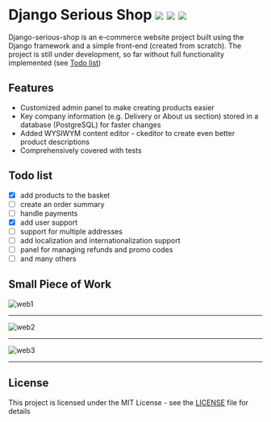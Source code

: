 # Django Serious Shop   <img src="https://img.shields.io/badge/stability-work_in_progress-lightgrey.svg"> <img src="https://img.shields.io/badge/python-3.8-blue.svg"> <img src="https://img.shields.io/badge/License-MIT-yellow.svg">

Django-serious-shop is an e-commerce website project built using the Django framework and a simple front-end (created from scratch). 
The project is still under development, so far without full functionality implemented (see [Todo list](#todo-list))

## Features

* Customized admin panel to make creating products easier
* Key company information (e.g. Delivery or About us section) stored in a database (PostgreSQL) for faster changes
* Added WYSIWYM content editor - ckeditor to create even better product descriptions
* Comprehensively covered with tests

## Todo list
- [X] add products to the basket
- [ ] create an order summary
- [ ] handle payments
- [X] add user support
- [ ] support for multiple addresses
- [ ] add localization and internationalization support 
- [ ] panel for managing refunds and promo codes
- [ ] and many others

## Small Piece of Work

![web1](https://user-images.githubusercontent.com/58914643/90765939-0fe3ca00-e2eb-11ea-97ce-ab69b74a4a7d.jpg)
___
![web2](https://user-images.githubusercontent.com/58914643/90765943-1114f700-e2eb-11ea-92d1-ffe9ea5bb04e.jpg)
___
![web3](https://user-images.githubusercontent.com/58914643/90765945-11ad8d80-e2eb-11ea-82e6-5ca5b72b17df.jpg)
___

## License

This project is licensed under the MIT License - see the [LICENSE](LICENSE) file for details
